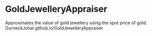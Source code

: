 # GoldJewelleryAppraiser

Approximates the value of gold jewellery using the spot price of gold.
GurneckJohal.github.io/GoldJewelleryAppraiser
